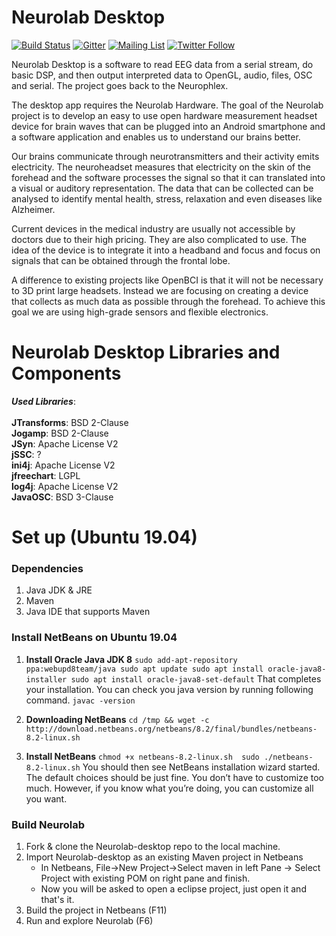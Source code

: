 # Neurolab Desktop

[![Build Status](https://travis-ci.org/fossasia/neurolab-desktop.svg?branch=master)](https://travis-ci.org/fossasia/neurolab-desktop)
[![Gitter](https://badges.gitter.im/fossasia/neurolab.svg)](https://gitter.im/fossasia/neurolab?utm_source=badge&utm_medium=badge&utm_campaign=pr-badge)
[![Mailing List](https://img.shields.io/badge/Mailing%20List-FOSSASIA-blue.svg)](https://groups.google.com/forum/#!forum/pslab-fossasia)
[![Twitter Follow](https://img.shields.io/twitter/follow/pslabio.svg?style=social&label=Follow&maxAge=2592000?style=flat-square)](https://twitter.com/pslabio)

Neurolab Desktop is a software to read EEG data from a serial stream, do basic DSP, and then output interpreted data to OpenGL, audio, files, OSC and serial. The project goes back to the Neurophlex.

The desktop app requires the Neurolab Hardware. The goal of the Neurolab project is to develop an easy to use open hardware measurement headset device for brain waves that can be plugged into an Android smartphone and a software application and enables us to understand our brains better.

Our brains communicate through neurotransmitters and their activity emits electricity. The neuroheadset measures that electricity on the skin of the forehead and the software processes the signal so that it can translated into a visual or auditory representation. The data that can be collected can be analysed to identify mental health, stress, relaxation and even diseases like Alzheimer. 

Current devices in the medical industry are usually not accessible by doctors due to their high pricing. They are also complicated to use. The idea of the device is to integrate it into a headband and focus and focus on signals that can be obtained through the frontal lobe.

A difference to existing projects like OpenBCI is that it will not be necessary to 3D print large headsets. Instead we are focusing on creating a device that collects as much data as possible through the forehead. To achieve this goal we are using high-grade sensors and flexible electronics.

# Neurolab Desktop Libraries and Components

_**Used Libraries**_:<br><br>
**JTransforms**: BSD 2-Clause<br>
**Jogamp**:  BSD 2-Clause<br>
**JSyn**: Apache License V2<br>
**jSSC**: ?<br>
**ini4j**: Apache License V2<br>
**jfreechart**: LGPL<br>
**log4j**: Apache License V2<br>
**JavaOSC**: BSD 3-Clause<br>

# Set up (Ubuntu 19.04)

### Dependencies
1. Java JDK & JRE
2. Maven
3. Java IDE that supports Maven

### Install NetBeans on Ubuntu 19.04
1. **Install Oracle Java JDK 8**
`sudo add-apt-repository ppa:webupd8team/java
sudo apt update
sudo apt install oracle-java8-installer
sudo apt install oracle-java8-set-default`
That completes your installation. You can check you java version by running following command.
`javac -version`

2. **Downloading NetBeans**
`cd /tmp && wget -c http://download.netbeans.org/netbeans/8.2/final/bundles/netbeans-8.2-linux.sh`

3. **Install NetBeans**
`chmod +x netbeans-8.2-linux.sh 
sudo ./netbeans-8.2-linux.sh`
You should then see NetBeans installation wizard started. The default choices should be just fine. You don’t have to customize too much. However, if you know what you’re doing, you can customize all you want.

### Build Neurolab
1. Fork & clone the Neurolab-desktop repo to the local machine.
2. Import Neurolab-desktop as an existing Maven project in Netbeans
    * In Netbeans, File->New Project->Select maven in left Pane -> Select Project with existing POM on right pane and finish.
    * Now you will be asked to open a eclipse project, just open it and that's it.
3. Build the project in Netbeans (F11)
4. Run and explore Neurolab (F6)
